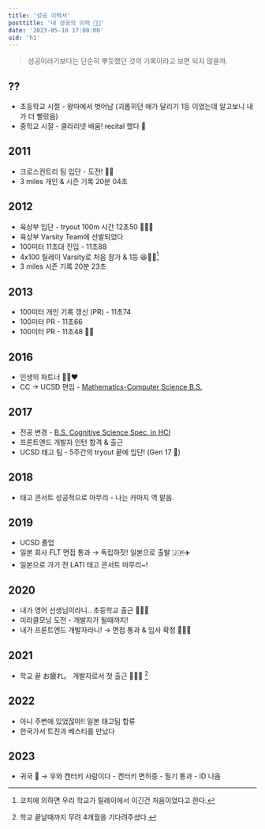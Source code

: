 ```yaml
---
title: '성공 이력서'
posttitle: '내 성공의 이력 👍🏼'
date: '2023-05-10 17:00:00'
uid: 'h1'
---
```


> 성공이라기보다는 단순히 뿌듯했던 것의 기록이라고 보면 되지 않을까.

## ??

- 초등학교 시절 - 왕따에서 벗어남 (괴롭히던 애가 달리기 1등 이었는데 알고보니 내가 더 빨랐음)
- 중학교 시절 - 클라리넷 배움! recital 했다 🎵

## 2011

- 크로스컨트리 팀 입단 - 도전! 🏃🏻
- 3 miles 개인 & 시즌 기록 20분 04초

## 2012

- 육상부 입단 - tryout 100m 시간 12초50 🏃🏻💨
- 육상부 Varsity Team에 선발되었다
- 100미터 11초대 진입 - 11초88
- 4x100 릴레이 Varsity로 처음 참가 & 1등 😆👍🏼[^1]
- 3 miles 시즌 기록 20분 23초

## 2013

- 100미터 개인 기록 갱신 (PR) - 11초74
- 100미터 PR - 11초66
- 100미터 PR - 11초48 👍🏼

## 2016

- 인생의 파트너 👧🏻❤️
- CC → UCSD 편입 - [Mathematics-Computer Science B.S.](https://math.ucsd.edu/students/undergraduate/ma30-math-computer-science-b-s)

## 2017

- 전공 변경 - [B.S. Cognitive Science Spec. in HCI](https://cogsci.ucsd.edu/undergraduates/major/design-interaction.html)
- 프론트엔드 개발자 인턴 합격 & 출근
- UCSD 태고 팀 - 5주간의 tryout 끝에 입단! (Gen 17 💛)

## 2018

- 태고 콘서트 성공적으로 마무리 - 나는 카마지 역 맡음.

## 2019

- UCSD 졸업
- 일본 회사 FLT 면접 통과 → 독립하잣! 일본으로 출발 🇯🇵✈️
- 일본으로 가기 전 LATI 태고 콘서트 마무리~!

## 2020

- 내가 영어 선생님이라니.. 초등학교 출근 🧑🏻‍🏫
- 미라클모닝 도전 - 개발자가 될때까지!
- 내가 프론트엔드 개발자라니! → 면접 통과 & 입사 확정 🧑🏻‍💻

## 2021

- 학교 끝 お疲れ。 개발자로서 첫 출근 🧑🏻‍💻 [^2]

## 2022

- 아니 주변에 있었잖아!! 일본 태고팀 합류
- 한국가서 트친과 베스티를 만났다

## 2023

- 귀국 🐓 → 우와 켄터키 사람이다 - 켄터키 면허증 - 필기 통과 - ID 나옴

[^1]: 코치에 의하면 우리 학교가 릴레이에서 이긴건 처음이었다고 한다.
[^2]: 학교 끝날때까지 무려 4개월을 기다려주셨다.
